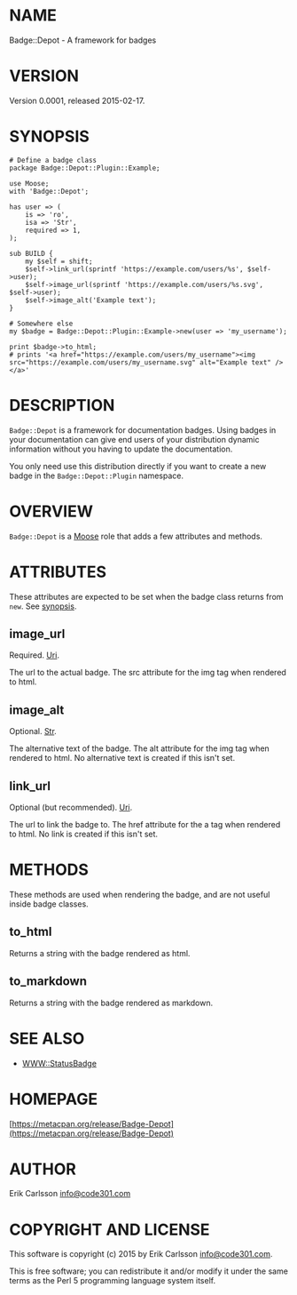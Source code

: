 # NAME

Badge::Depot - A framework for badges

# VERSION

Version 0.0001, released 2015-02-17.

# SYNOPSIS

    # Define a badge class
    package Badge::Depot::Plugin::Example;

    use Moose;
    with 'Badge::Depot';
    
    has user => (
        is => 'ro',
        isa => 'Str',
        required => 1,
    );

    sub BUILD {
        my $self = shift;
        $self->link_url(sprintf 'https://example.com/users/%s', $self->user);
        $self->image_url(sprintf 'https://example.com/users/%s.svg', $self->user);
        $self->image_alt('Example text');
    }

    # Somewhere else
    my $badge = Badge::Depot::Plugin::Example->new(user => 'my_username');

    print $badge->to_html;
    # prints '<a href="https://example.com/users/my_username"><img src="https://example.com/users/my_username.svg" alt="Example text" /></a>'

# DESCRIPTION

`Badge::Depot` is a framework for documentation badges. Using badges in your documentation can give
end users of your distribution dynamic information without you having to update the documentation.

You only need use this distribution directly if you want to create a new badge in the `Badge::Depot::Plugin` namespace.

# OVERVIEW

`Badge::Depot` is a [Moose](https://metacpan.org/pod/Moose) role that adds a few attributes and methods.

# ATTRIBUTES

These attributes are expected to be set when the badge class returns from `new`. See [synopsis](#synopsis). 

## image\_url

Required. [Uri](https://metacpan.org/pod/Types::Uri).

The url to the actual badge. The src attribute for the img tag when rendered to html.

## image\_alt

Optional. [Str](https://metacpan.org/pod/Types::Standard).

The alternative text of the badge. The alt attribute for the img tag when rendered to html. No alternative text is created if this isn't set.

## link\_url

Optional (but recommended). [Uri](https://metacpan.org/pod/Types::Uri).

The url to link the badge to. The href attribute for the a tag when rendered to html. No link is created if this isn't set.

# METHODS

These methods are used when rendering the badge, and are not useful inside badge classes.

## to\_html

Returns a string with the badge rendered as html.

## to\_markdown

Returns a string with the badge rendered as markdown.

# SEE ALSO

- [WWW::StatusBadge](https://metacpan.org/pod/WWW::StatusBadge)

# HOMEPAGE

[https://metacpan.org/release/Badge-Depot](https://metacpan.org/release/Badge-Depot)

# AUTHOR

Erik Carlsson <info@code301.com>

# COPYRIGHT AND LICENSE

This software is copyright (c) 2015 by Erik Carlsson <info@code301.com>.

This is free software; you can redistribute it and/or modify it under
the same terms as the Perl 5 programming language system itself.
